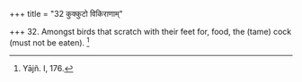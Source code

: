 +++
title = "32 कुक्कुटो विकिराणाम्"

+++
32. Amongst birds that scratch with their feet for, food, the (tame) cock (must not be eaten). [^20] 


[^20]:  Yājñ. I, 176.
